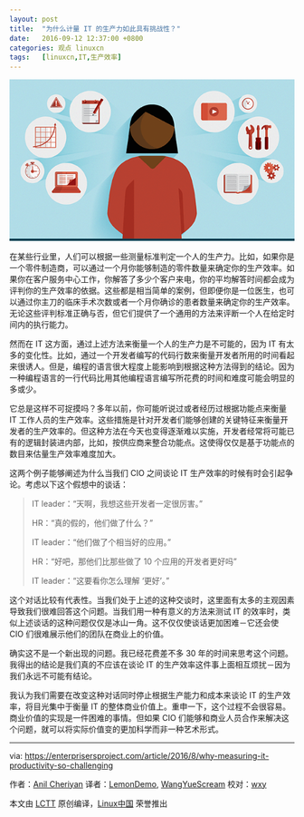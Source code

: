 ```yaml
---
layout: post
title:	"为什么计量 IT 的生产力如此具有挑战性？"
date:	2016-09-12 12:37:00 +0800 
categories:	观点 linuxcn 
tags:	[linuxcn,IT,生产效率]
---
```



![](/Asserts/Images/album/201609/12/123754grq9v1b9rq5qzvvb.png)


在某些行业里，人们可以根据一些测量标准判定一个人的生产力。比如，如果你是一个零件制造商，可以通过一个月你能够制造的零件数量来确定你的生产效率。如果你在客户服务中心工作，你解答了多少个客户来电，你的平均解答时间都会成为评判你的生产效率的依据。这些都是相当简单的案例，但即便你是一位医生，也可以通过你主刀的临床手术次数或者一个月你确诊的患者数量来确定你的生产效率。无论这些评判标准正确与否，但它们提供了一个通用的方法来评断一个人在给定时间内的执行能力。


然而在 IT 这方面，通过上述方法来衡量一个人的生产力是不可能的，因为 IT 有太多的变化性。比如，通过一个开发者编写的代码行数来衡量开发者所用的时间看起来很诱人。但是，编程的语言很大程度上能影响到根据这种方法得到的结论。因为一种编程语言的一行代码比用其他编程语言编写所花费的时间和难度可能会明显的多或少。


它总是这样不可捉摸吗？多年以前，你可能听说过或者经历过根据功能点来衡量 IT 工作人员的生产效率。这些措施是针对开发者们能够创建的关键特征来衡量开发者的生产效率的。但这种方法在今天也变得逐渐难以实施，开发者经常将可能已有的逻辑封装进内部，比如，按供应商来整合功能点。这使得仅仅是基于功能点的数目来估量生产效率难度加大。


这两个例子能够阐述为什么当我们 CIO 之间谈论 IT 生产效率的时候有时会引起争论。考虑以下这个假想中的谈话：



> 
> IT leader：“天啊，我想这些开发者一定很厉害。”
> 
> 
> HR：“真的假的，他们做了什么？”
> 
> 
> IT leader：“他们做了个相当好的应用。”
> 
> 
> HR：“好吧，那他们比那些做了 10 个应用的开发者更好吗”
> 
> 
> IT leader：“这要看你怎么理解 ‘更好’。”
> 
> 
> 


这个对话比较有代表性。当我们处于上述的这种交谈时，这里面有太多的主观因素导致我们很难回答这个问题。当我们用一种有意义的方法来测试 IT 的效率时，类似上述谈话的这种问题仅仅是冰山一角。这不仅仅使谈话更加困难－它还会使 CIO 们很难展示他们的团队在商业上的价值。


确实这不是一个新出现的问题。我已经花费差不多 30 年的时间来思考这个问题。我得出的结论是我们真的不应该在谈论 IT 的生产效率这件事上面相互烦扰－因为我们永远不可能有结论。


我认为我们需要在改变这种对话同时停止根据生产能力和成本来谈论 IT 的生产效率，将目光集中于衡量 IT 的整体商业价值上。重申一下，这个过程不会很容易。商业价值的实现是一件困难的事情。但如果 CIO 们能够和商业人员合作来解决这个问题，就可以将实际价值变的更加科学而非一种艺术形式。




---


via: <https://enterprisersproject.com/article/2016/8/why-measuring-it-productivity-so-challenging>


作者：[Anil Cheriyan](https://enterprisersproject.com/user/anil-cheriyan) 译者：[LemonDemo](https://github.com/LemonDemo), [WangYueScream](https://github.com/WangYueScream) 校对：[wxy](https://github.com/wxy)


本文由 [LCTT](https://github.com/LCTT/TranslateProject) 原创编译，[Linux中国](https://linux.cn/) 荣誉推出
